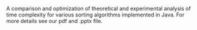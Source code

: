 A comparison and optimization of theoretical and experimental analysis of time complexity for various sorting algorithms implemented in Java. For more details see our pdf and .pptx file.
